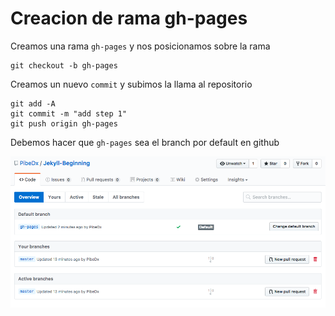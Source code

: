 # Creacion de rama gh-pages

Creamos una rama `gh-pages` y nos posicionamos sobre la rama

```
git checkout -b gh-pages
```

Creamos un nuevo `commit` y subimos la llama al repositorio

```
git add -A
git commit -m "add step 1"
git push origin gh-pages
```

Debemos hacer que `gh-pages` sea el branch por default en github

<img src="../images/step_1_change_branch_default.png" width="800">
